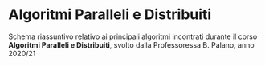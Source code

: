 # Algoritmi Paralleli e Distribuiti

Schema riassuntivo relativo ai principali algoritmi incontrati durante il corso **Algoritmi Paralleli e Distribuiti**, svolto dalla Professoressa B. Palano, anno 2020/21
